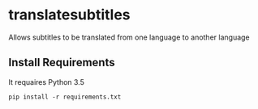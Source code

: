 # translatesubtitles
Allows subtitles to be translated from one language to another language


<h2> Install Requirements </h2>


</h3> It requaires Python 3.5 </h3>


````
pip install -r requirements.txt
```` 
